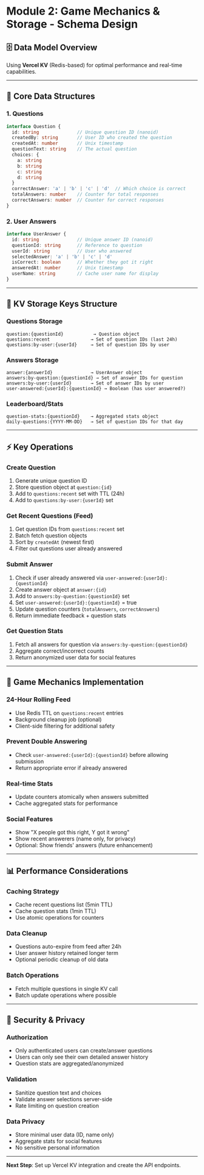 # **Module 2: Game Mechanics & Storage - Schema Design**

## **🗄️ Data Model Overview**

Using **Vercel KV** (Redis-based) for optimal performance and real-time capabilities.

---

## **📝 Core Data Structures**

### **1. Questions**
```typescript
interface Question {
  id: string              // Unique question ID (nanoid)
  createdBy: string       // User ID who created the question
  createdAt: number       // Unix timestamp
  questionText: string    // The actual question
  choices: {
    a: string
    b: string  
    c: string
    d: string
  }
  correctAnswer: 'a' | 'b' | 'c' | 'd'  // Which choice is correct
  totalAnswers: number    // Counter for total responses
  correctAnswers: number  // Counter for correct responses
}
```

### **2. User Answers**
```typescript
interface UserAnswer {
  id: string              // Unique answer ID (nanoid)
  questionId: string      // Reference to question
  userId: string          // User who answered
  selectedAnswer: 'a' | 'b' | 'c' | 'd'
  isCorrect: boolean      // Whether they got it right
  answeredAt: number      // Unix timestamp
  userName: string        // Cache user name for display
}
```

---

## **🔑 KV Storage Keys Structure**

### **Questions Storage**
```
question:{questionId}           → Question object
questions:recent               → Set of question IDs (last 24h)
questions:by-user:{userId}     → Set of question IDs by user
```

### **Answers Storage**  
```
answer:{answerId}              → UserAnswer object
answers:by-question:{questionId} → Set of answer IDs for question
answers:by-user:{userId}       → Set of answer IDs by user
user-answered:{userId}:{questionId} → Boolean (has user answered?)
```

### **Leaderboard/Stats**
```
question-stats:{questionId}    → Aggregated stats object
daily-questions:{YYYY-MM-DD}   → Set of question IDs for that day
```

---

## **⚡ Key Operations**

### **Create Question**
1. Generate unique question ID
2. Store question object at `question:{id}`
3. Add to `questions:recent` set with TTL (24h)
4. Add to `questions:by-user:{userId}` set

### **Get Recent Questions (Feed)**
1. Get question IDs from `questions:recent` set
2. Batch fetch question objects
3. Sort by `createdAt` (newest first)
4. Filter out questions user already answered

### **Submit Answer**
1. Check if user already answered via `user-answered:{userId}:{questionId}`
2. Create answer object at `answer:{id}`
3. Add to `answers:by-question:{questionId}` set
4. Set `user-answered:{userId}:{questionId}` = true
5. Update question counters (`totalAnswers`, `correctAnswers`)
6. Return immediate feedback + question stats

### **Get Question Stats**
1. Fetch all answers for question via `answers:by-question:{questionId}`
2. Aggregate correct/incorrect counts
3. Return anonymized user data for social features

---

## **🎯 Game Mechanics Implementation**

### **24-Hour Rolling Feed**
- Use Redis TTL on `questions:recent` entries
- Background cleanup job (optional)
- Client-side filtering for additional safety

### **Prevent Double Answering**
- Check `user-answered:{userId}:{questionId}` before allowing submission
- Return appropriate error if already answered

### **Real-time Stats**
- Update counters atomically when answers submitted
- Cache aggregated stats for performance

### **Social Features**
- Show "X people got this right, Y got it wrong"
- Show recent answerers (name only, for privacy)
- Optional: Show friends' answers (future enhancement)

---

## **📊 Performance Considerations**

### **Caching Strategy**
- Cache recent questions list (5min TTL)
- Cache question stats (1min TTL)  
- Use atomic operations for counters

### **Data Cleanup**
- Questions auto-expire from feed after 24h
- User answer history retained longer term
- Optional periodic cleanup of old data

### **Batch Operations**
- Fetch multiple questions in single KV call
- Batch update operations where possible

---

## **🔐 Security & Privacy**

### **Authorization**
- Only authenticated users can create/answer questions
- Users can only see their own detailed answer history
- Question stats are aggregated/anonymized

### **Validation** 
- Sanitize question text and choices
- Validate answer selections server-side
- Rate limiting on question creation

### **Data Privacy**
- Store minimal user data (ID, name only)
- Aggregate stats for social features
- No sensitive personal information

---

**Next Step**: Set up Vercel KV integration and create the API endpoints. 